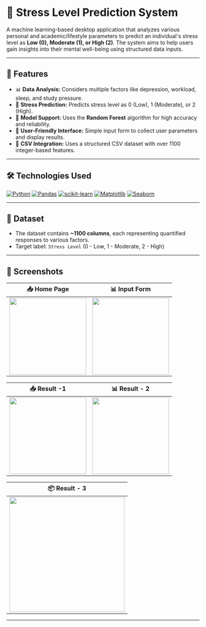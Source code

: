 # 🧠 Stress Level Prediction System

A machine learning-based desktop application that analyzes various personal and academic/lifestyle parameters to predict an individual's stress level as **Low (0), Moderate (1), or High (2)**. The system aims to help users gain insights into their mental well-being using structured data inputs.

---

## 📌 Features

- 📊 **Data Analysis:** Considers multiple factors like depression, workload, sleep, and study pressure.
- 🧠 **Stress Prediction:** Predicts stress level as 0 (Low), 1 (Moderate), or 2 (High).
- 🧮 **Model Support:** Uses the **Random Forest** algorithm for high accuracy and reliability.
- 🧾 **User-Friendly Interface:** Simple input form to collect user parameters and display results.
- 💾 **CSV Integration:** Uses a structured CSV dataset with over 1100 integer-based features.

---

## 🛠️ Technologies Used

[![Python](https://img.shields.io/badge/Python-3776AB?style=for-the-badge&logo=python&logoColor=white)](https://python.org)
[![Pandas](https://img.shields.io/badge/Pandas-150458?style=for-the-badge&logo=pandas&logoColor=white)](https://pandas.pydata.org/)
[![scikit-learn](https://img.shields.io/badge/scikit--learn-F7931E?style=for-the-badge&logo=scikit-learn&logoColor=white)](https://scikit-learn.org/)
[![Matplotlib](https://img.shields.io/badge/Matplotlib-11557C?style=for-the-badge&logo=matplotlib&logoColor=white)](https://matplotlib.org/)
[![Seaborn](https://img.shields.io/badge/Seaborn-3776AB?style=for-the-badge&logo=python&logoColor=white)](https://seaborn.pydata.org/)

---

## 📂 Dataset

- The dataset contains **~1100 columns**, each representing quantified responses to various factors.
- Target label: `Stress Level` (0 - Low, 1 - Moderate, 2 - High)

---

## 📸 Screenshots

| 📥 Home Page | 📊 Input Form |
|--------------|----------------------|
| <img src="screenshots/home.jpg" width="200"/> | <img src="screenshots/input.jpg" width="200"/> |

| 📥 Result -1  | 📊 Result - 2 |
|--------------|----------------------|
| <img src="screenshots/low.jpg" width="200"/> | <img src="screenshots/moderate.jpg" width="200"/> |

| 📦 Result - 3 |
|----------------|
| <img src="screenshots/hign.jpg" width="300"/> |
---

